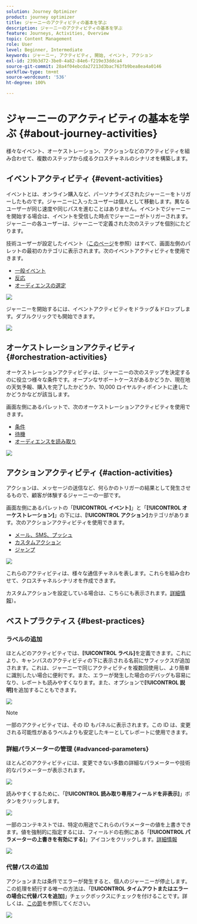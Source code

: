 ```yaml
---
solution: Journey Optimizer
product: journey optimizer
title: ジャーニーのアクティビティの基本を学ぶ
description: ジャーニーのアクティビティの基本を学ぶ
feature: Journeys, Activities, Overview
topic: Content Management
role: User
level: Beginner, Intermediate
keywords: ジャーニー, アクティビティ, 開始, イベント, アクション
exl-id: 239b3d72-3be0-4a82-84e6-f219e33ddca4
source-git-commit: 28a4f04ebcda27213d3bac763fb9bea8ea4a0146
workflow-type: tm+mt
source-wordcount: '536'
ht-degree: 100%

---
```


# ジャーニーのアクティビティの基本を学ぶ {#about-journey-activities}

様々なイベント、オーケストレーション、アクションなどのアクティビティを組み合わせて、複数のステップから成るクロスチャネルのシナリオを構築します。

## イベントアクティビティ {#event-activities}

イベントとは、オンライン購入など、パーソナライズされたジャーニーをトリガーしたものです。ジャーニーに入ったユーザーは個人として移動します。異なるユーザーが同じ速度や同じパスを進むことはありません。イベントでジャーニーを開始する場合は、イベントを受信した時点でジャーニーがトリガーされます。ジャーニーの各ユーザーは、ジャーニーで定義された次のステップを個別にたどります。

技術ユーザーが設定したイベント（[このページ](../event/about-events.md)を参照）はすべて、画面左側のパレットの最初のカテゴリに表示されます。次のイベントアクティビティを使用できます。

* [一般イベント](../building-journeys/general-events.md)
* [反応](../building-journeys/reaction-events.md)
* [オーディエンスの選定](../building-journeys/audience-qualification-events.md)

![](assets/journey43.png)

ジャーニーを開始するには、イベントアクティビティをドラッグ＆ドロップします。ダブルクリックでも開始できます。

![](assets/journey44.png)

## オーケストレーションアクティビティ {#orchestration-activities}

オーケストレーションアクティビティは、ジャーニーの次のステップを決定するのに役立つ様々な条件です。オープンなサポートケースがあるかどうか、現在地の天気予報、購入を完了したかどうか、10,000 ロイヤルティポイントに達したかどうかなどが該当します。

画面左側にあるパレットで、次のオーケストレーションアクティビティを使用できます。

* [条件](../building-journeys/condition-activity.md)
* [待機](../building-journeys/wait-activity.md)
* [オーディエンスを読み取り](../building-journeys/read-audience.md)

![](assets/journey49.png)

## アクションアクティビティ {#action-activities}

アクションは、メッセージの送信など、何らかのトリガーの結果として発生させるもので、顧客が体験するジャーニーの一部です。

画面左側にあるパレットの「**[!UICONTROL イベント]**」と「**[!UICONTROL オーケストレーション]**」の下には、**[!UICONTROL アクション]**&#x200B;カテゴリがあります。次のアクションアクティビティを使用できます。

* [メール、SMS、プッシュ](../building-journeys/journeys-message.md)
* [カスタムアクション](../building-journeys/using-custom-actions.md)
* [ジャンプ](../building-journeys/jump.md)

![](assets/journey58.png)

これらのアクティビティは、様々な通信チャネルを表します。これらを組み合わせて、クロスチャネルシナリオを作成できます。

カスタムアクションを設定している場合は、こちらにも表示されます。[詳細情報](../building-journeys/using-custom-actions.md)）。

## ベストプラクティス {#best-practices}

### ラベルの追加

ほとんどのアクティビティでは、**[!UICONTROL ラベル]**&#x200B;を定義できます。これにより、キャンバスのアクティビティの下に表示される名前にサフィックスが追加されます。これは、ジャーニーで同じアクティビティを複数回使用し、より簡単に識別したい場合に便利です。また、エラーが発生した場合のデバッグも容易になり、レポートも読みやすくなります。また、オプションで&#x200B;**[!UICONTROL 説明]**&#x200B;を追加することもできます。

![](assets/journey-action-label.png)

>[!NOTE]
>
>一部のアクティビティでは、その ID もパネルに表示されます。この ID は、変更される可能性があるラベルよりも安定したキーとしてレポートに使用できます。

### 詳細パラメーターの管理 {#advanced-parameters}

ほとんどのアクティビティには、変更できない多数の詳細なパラメーターや技術的なパラメーターが表示されます。

![](assets/journey-advanced-parameters.png)

読みやすくするために、「**[!UICONTROL 読み取り専用フィールドを非表示]**」ボタンをクリックします。

![](assets/journey-hide-read-only-fields.png)

一部のコンテキストでは、特定の用途でこれらのパラメーターの値を上書きできます。値を強制的に指定するには、フィールドの右側にある「**[!UICONTROL パラメーターの上書きを有効にする]**」アイコンをクリックします。[詳細情報](../configuration/primary-email-addresses.md#journey-parameters)

![](assets/journey-enable-parameter-override.png)

### 代替パスの追加

アクションまたは条件でエラーが発生すると、個人のジャーニーが停止します。この処理を続行する唯一の方法は、「**[!UICONTROL タイムアウトまたはエラーの場合に代替パスを追加]**」チェックボックスにチェックを付けることです。詳しくは、[この節](../building-journeys/using-the-journey-designer.md#paths)を参照してください。

![](assets/journey42.png)
